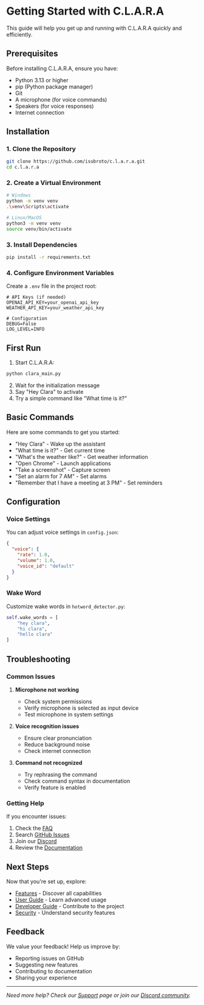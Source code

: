 # Getting Started with C.L.A.R.A

This guide will help you get up and running with C.L.A.R.A quickly and efficiently.

## Prerequisites

Before installing C.L.A.R.A, ensure you have:

- Python 3.13 or higher
- pip (Python package manager)
- Git
- A microphone (for voice commands)
- Speakers (for voice responses)
- Internet connection

## Installation

### 1. Clone the Repository

```bash
git clone https://github.com/isubroto/c.l.a.r.a.git
cd c.l.a.r.a
```

### 2. Create a Virtual Environment

```bash
# Windows
python -m venv venv
.\venv\Scripts\activate

# Linux/MacOS
python3 -m venv venv
source venv/bin/activate
```

### 3. Install Dependencies

```bash
pip install -r requirements.txt
```

### 4. Configure Environment Variables

Create a `.env` file in the project root:

```env
# API Keys (if needed)
OPENAI_API_KEY=your_openai_api_key
WEATHER_API_KEY=your_weather_api_key

# Configuration
DEBUG=False
LOG_LEVEL=INFO
```

## First Run

1. Start C.L.A.R.A:

```bash
python clara_main.py
```

2. Wait for the initialization message
3. Say "Hey Clara" to activate
4. Try a simple command like "What time is it?"

## Basic Commands

Here are some commands to get you started:

- "Hey Clara" - Wake up the assistant
- "What time is it?" - Get current time
- "What's the weather like?" - Get weather information
- "Open Chrome" - Launch applications
- "Take a screenshot" - Capture screen
- "Set an alarm for 7 AM" - Set alarms
- "Remember that I have a meeting at 3 PM" - Set reminders

## Configuration

### Voice Settings

You can adjust voice settings in `config.json`:

```json
{
  "voice": {
    "rate": 1.0,
    "volume": 1.0,
    "voice_id": "default"
  }
}
```

### Wake Word

Customize wake words in `hotword_detector.py`:

```python
self.wake_words = [
    "hey clara",
    "hi clara",
    "hello clara"
]
```

## Troubleshooting

### Common Issues

1. **Microphone not working**

   - Check system permissions
   - Verify microphone is selected as input device
   - Test microphone in system settings

2. **Voice recognition issues**

   - Ensure clear pronunciation
   - Reduce background noise
   - Check internet connection

3. **Command not recognized**
   - Try rephrasing the command
   - Check command syntax in documentation
   - Verify feature is enabled

### Getting Help

If you encounter issues:

1. Check the [FAQ](FAQ)
2. Search [GitHub Issues](https://github.com/isubroto/c.l.a.r.a/issues)
3. Join our [Discord](https://discord.gg/clara-assistant)
4. Review the [Documentation](Documentation)

## Next Steps

Now that you're set up, explore:

- [Features](Features) - Discover all capabilities
- [User Guide](User-Guide) - Learn advanced usage
- [Developer Guide](Developer-Guide) - Contribute to the project
- [Security](Security) - Understand security features

## Feedback

We value your feedback! Help us improve by:

- Reporting issues on GitHub
- Suggesting new features
- Contributing to documentation
- Sharing your experience

---

_Need more help? Check our [Support](Support) page or join our [Discord community](https://discord.gg/clara-assistant)._
